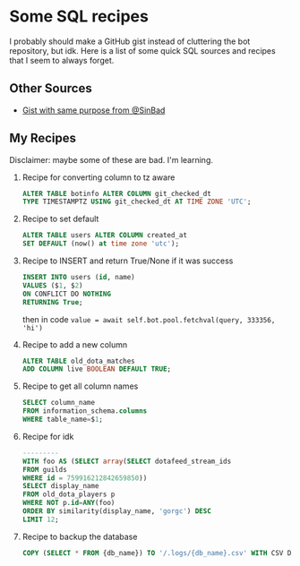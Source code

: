 # Some SQL recipes

I probably should make a GitHub gist instead of cluttering the bot repository, but idk. Here is a list of some quick SQL sources and recipes that I seem to always forget.

## Other Sources

* [Gist with same purpose from @SinBad](https://gist.github.com/mikeshardmind/d7d2c6cb19b53ab76b7d401b2716df5d)
  
## My Recipes

Disclaimer: maybe some of these are bad. I'm learning.

1. Recipe for converting column to tz aware

    ```sql
    ALTER TABLE botinfo ALTER COLUMN git_checked_dt
    TYPE TIMESTAMPTZ USING git_checked_dt AT TIME ZONE 'UTC';
    ```

2. Recipe to set default

    ```sql
    ALTER TABLE users ALTER COLUMN created_at
    SET DEFAULT (now() at time zone 'utc');
    ```

3. Recipe to INSERT and return True/None if it was success

    ```sql
    INSERT INTO users (id, name)
    VALUES ($1, $2)
    ON CONFLICT DO NOTHING
    RETURNING True;
    ```

    then in code `value = await self.bot.pool.fetchval(query, 333356, 'hi')`

4. Recipe to add a new column

    ```sql
    ALTER TABLE old_dota_matches
    ADD COLUMN live BOOLEAN DEFAULT TRUE;
    ```

5. Recipe to get all column names

    ```sql
    SELECT column_name
    FROM information_schema.columns
    WHERE table_name=$1;
    ```

6. Recipe for idk

    ```sql
    ---------
    WITH foo AS (SELECT array(SELECT dotafeed_stream_ids
    FROM guilds
    WHERE id = 759916212842659850))
    SELECT display_name
    FROM old_dota_players p
    WHERE NOT p.id=ANY(foo)
    ORDER BY similarity(display_name, 'gorgc') DESC
    LIMIT 12;
    ```

7. Recipe to backup the database

    ```sql
    COPY (SELECT * FROM {db_name}) TO '/.logs/{db_name}.csv' WITH CSV DELIMITER ',' HEADER
    ```
